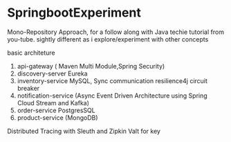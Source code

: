 # SpringbootExperiment
Mono-Repository Approach, for a follow along with Java techie tutorial from you-tube. sightly different as i explore/experiment with other concepts

 
basic architeture 
  1. api-gateway           ( Maven Multi Module,Spring Security)
  2. discovery-server      Eureka 
  3. inventory-service     MySQL, Sync communication resilience4j circuit breaker
  4. notification-service  (Async Event Driven Architecture using Spring Cloud Stream and Kafka)
  5. order-service    PostgresSQL
  6. product-service  (MongoDB)
  
Distributed Tracing with Sleuth and Zipkin
Valt for key 
